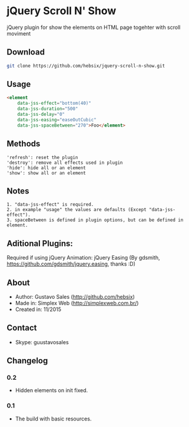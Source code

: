 # jQuery Scroll N' Show
jQuery plugin for show the elements on HTML page togehter with scroll moviment

## Download

```bash
git clone https://github.com/hebsix/jquery-scroll-n-show.git
```

## Usage

```html
<element 
    data-jss-effect="bottom(40)"
    data-jss-duration="500"
    data-jss-delay="0"
    data-jss-easing="easeOutCubic"
    data-jss-spaceBetween="270">Foo</element>
```
 
## Methods
    'refresh': reset the plugin
    'destroy': remove all effects used in plugin
    'hide': hide all or an element
    'show': show all or an element     
 
 
## Notes
    1. "data-jss-effect" is required.
    2. in example "usage" the values are defaults (Except "data-jss-effect").
    3. spaceBetween is defined in plugin options, but can be defined in element.

## Aditional Plugins:

Required if using jQuery Animation: jQuery Easing (By gdsmith, https://github.com/gdsmith/jquery.easing, thanks :D)

## About
- Author: Gustavo Sales (http://github.com/hebsix)
- Made in: Simplex Web (http://simplexweb.com.br/)
- Created in: 11/2015

## Contact
- Skype: guustavosales

## Changelog
### 0.2
- Hidden elements on init fixed.

### 0.1
- The build with basic resources. 